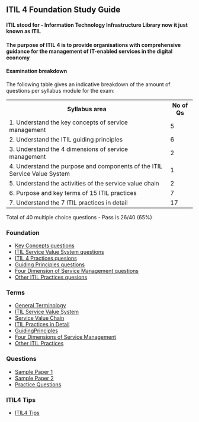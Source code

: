 ## ITIL 4 Foundation Study Guide
#### ITIL stood for - Information Technology Infrastructure Library now it just known as ITIL
#### The purpose of ITIL 4 is to provide organisations with comprehensive guidance for the management of IT-enabled services in the digital economy

#### Examination breakdown
The following table gives an indicative breakdown of the amount of questions per syllabus module for the exam:
 <table>
  <tr>
    <th>Syllabus area</th>
    <th>No of Qs</th>
  </tr>
  <tr>
    <td>1. Understand the key concepts of service management</td>
    <td>5</td>
  </tr>
  <tr>
    <td>2. Understand the ITIL guiding principles</td>
    <td>6</td>
  </tr>
   <tr>
    <td>3. Understand the 4 dimensions of service management</td>
    <td>2</td>
  </tr>
  <tr>
    <td>4. Understand the purpose and components of the ITIL Service Value System</td>
    <td>1</td>
  </tr>
  <tr>
    <td>5. Understand the activities of the service value chain</td>
    <td>2</td>
  </tr>
  <tr>
    <td>6. Purpose and key terms of 15 ITIL practices</td>
    <td>7</td>
  </tr>
  <tr>
    <td>7. Understand the 7 ITIL practices in detail</td>
    <td>17</td>
  </tr>
</table>
Total of 40 multiple choice questions - Pass is 26/40 (65%)

### Foundation 
- [Key Concepts questions](KeyConcepts.md)
- [ITIL Service Value System questions](ITILSVSQuestions.md)
- [ITIL 4 Practices quesions](ITIL4PracticesQuesions.md)
- [Guiding Principles questions](GuidingPrinciplesQuestions.md)
- [Four Dimension of Service Management questions](FourDimensionsOfSMQuestions.md)
- [Other ITIL Practices quesions](OtherITILPracticesQuestions.md)

### Terms
- [General Terminology](GeneralTerminology.md)
- [ITIL Service Value System](ITILServiceValueSystem.md)
- [Service Value Chain](ServiceValueChain.md)
- [ITIL Practices in Detail](ITILPracticesInDetail.md)
- [GuidingPrinciples](GuidingPrinciples.md)
- [Four Dimensions of Service Management](FourDimensionsOfSM.md)
- [Other ITIL Practices](OtherITILPractices.md)

### Questions
- [Sample Paper 1](SamplePaper1.md)
- [Sample Paper 2](SamplePaper2.md)
- [Practice Questions](PracticeQuestions.md)

### ITIL4 Tips
- [ITIL4 Tips](ITIL4Tips.md)
